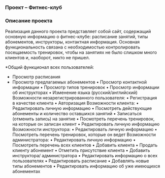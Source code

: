 ### Проект – Фитнес-клуб
  
### Описание проекта 

Реализация данного проекта представляет собой сайт, содержащий основную информацию о фитнес-клубе: расписание занятий, типы абонементов, инструкторы, контактная информация. Основная функциональность связана с необходимостью контролировать посещаемость тренировок, чтобы на занятиях не было слишком много клиентов и, наоборот, никто не пришел.

*Общий функционал всех пользователей:
*	Просмотр расписания
*	Просмотр предлагаемых абонементов
•	Просмотр контактной информации
•	Просмотр типов тренировок
•	Просмотр информации об инструкторах
•	Изменение языка (русский/английский)
Возможности незарегистрированного пользователя:
•	Регистрация в качестве клиента
•	Авторизация
Возможности клиента:
•	Редактировать личную информацию 
•	Посмотреть действующие абонементы и количество оставшихся занятий
•	Записаться (отменить запись) на занятие
•	Посмотреть перечень тренировок, на которые он записан клиент
•	Редактировать личную информацию
Возможности инструктора:
•	Редактировать личную информацию
•	Посмотреть перечень тренировок, которые он ведет
Возможности администратора:
•	Редактировать личную информацию
•	Посмотреть перечень всех клиентов
•	Добавить клиента
•	Продать клиенту абонемент
•	Отметить присутствие клиента
•	Добавить инструктора/ администратора
•	Редактировать информацию о всех пользователях
•	Редактировать расписание
•	Добавлять новые типы абонементов
•	Редактировать информацию об уже имеющихся абонементах

